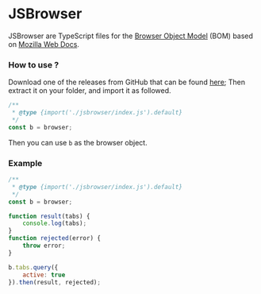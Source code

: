 # JSBrowser
JSBrowser are TypeScript files for the [Browser Object Model](https://developer.mozilla.org/en-US/docs/Mozilla/Add-ons/WebExtensions/API) (BOM) based on [Mozilla Web Docs](https://developer.mozilla.org).

### How to use ?
Download one of the releases from GitHub that can be found [here](https://github.com/kaplego/jsbrowser/releases);
Then extract it on your folder, and import it as followed.

```js
/**
 * @type {import('./jsbrowser/index.js').default}
 */
const b = browser;
```
Then you can use `b` as the browser object.

### Example
```js
/**
 * @type {import('./jsbrowser/index.js').default}
 */
const b = browser;

function result(tabs) {
    console.log(tabs);
}
function rejected(error) {
    throw error;
}

b.tabs.query({
    active: true
}).then(result, rejected);
```
